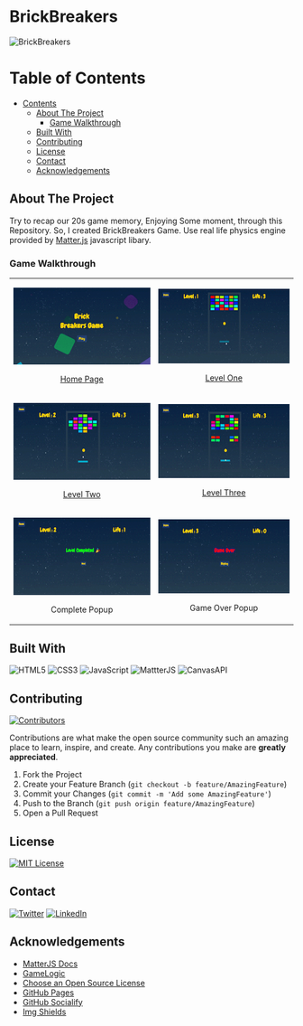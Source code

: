 # BrickBreakers

![BrickBreakers](https://socialify.git.ci/Bivas-Biswas/BrickBreakers/image?description=1&font=Inter&forks=1&issues=1&language=1&logo=https%3A%2F%2Fraw.githubusercontent.com%2FBivas-Biswas%2FBrickBreakers%2Fmain%2Fimages%2Flogo.png&owner=1&pattern=Circuit%20Board&pulls=1&stargazers=1&theme=Dark)

<!-- TABLE OF CONTENTS -->

# Table of Contents

- [Contents](#table-of-contents)
  - [About The Project](#about-the-project)
    - [Game Walkthrough](#game-walkthrough)
  - [Built With](#built-with)
  - [Contributing](#contributing)
  - [License](#license)
  - [Contact](#contact)
  - [Acknowledgements](#acknowledgements)

<!-- ABOUT THE PROJECT -->

## About The Project

Try to recap our 20s game memory, Enjoying Some moment, through this Repository. So, I created BrickBreakers Game. Use real life physics engine provided by
<a href="https://brm.io/matter-js/">Matter.js</a> javascript libary.

### Game Walkthrough
<table align="center">
    <tr>
        <td>
            <a href="https://bivas-biswas.github.io/BrickBreakers">
                <p align="center">
                    <img src="images/home.gif">
                    <p align="center">Home Page</p>
                </p>
            </a>
        </td>
        <td>
            <a href="https://bivas-biswas.github.io/BrickBreakers/pages/level01/level01.html" style="width: 100%">
                <p align="center">
                    <img src="images/level01.gif">
                    <p align="center">Level One</p>
                </p>
            </a>
        </td>
    </tr>
    <tr>
        <td>
            <a href="https://bivas-biswas.github.io/BrickBreakers/pages/level02/level02.html" style="width: 100%">
                <p align="center">
                    <img src="images/level02.gif">
                    <p align="center">Level Two</p>
                </p>
            </a>
        </td>
        <td>
            <a href="https://bivas-biswas.github.io/BrickBreakers/pages/level03/level03.html">
                <p align="center">
                    <img src="images/level03.gif">
                    <p align="center">Level Three</p>
                </p>
            </a>
        </td>
    </tr>
    <tr>
        <td>
            <p align="center">
                <img src="images/levelcomplete.gif" style="width: 100%">
                <p align="center">Complete Popup</p>
            </p>
        </td>
        <td>
            <p align="center">
                <img src="images/gameover.gif">
                <p align="center">Game Over Popup</p>
            </p>
        </td>
    </tr>
</table>

## Built With

![HTML5](https://img.shields.io/badge/html5-%23E34F26.svg?style=for-the-badge&logo=html5&logoColor=white)
![CSS3](https://img.shields.io/badge/css3-%231572B6.svg?style=for-the-badge&logo=css3&logoColor=white)
![JavaScript](https://img.shields.io/badge/javascript-%23323330.svg?style=for-the-badge&logo=javascript&logoColor=%23F7DF1E)
![MattterJS](https://img.shields.io/badge/-matter.js-orange?style=for-the-badge)
![CanvasAPI](https://img.shields.io/badge/-CanvasApi-blue?style=for-the-badge)

<!-- CONTRIBUTING -->

## Contributing

[![Contributors][contributors-shield]][contributors-url]

Contributions are what make the open source community such an amazing place to learn, inspire, and create. Any contributions you make are **greatly appreciated**.

1. Fork the Project
2. Create your Feature Branch (`git checkout -b feature/AmazingFeature`)
3. Commit your Changes (`git commit -m 'Add some AmazingFeature'`)
4. Push to the Branch (`git push origin feature/AmazingFeature`)
5. Open a Pull Request

<!-- LICENSE -->

## License

[![MIT License][license-shield]][license-url]

<!-- CONTACT -->

## Contact

[![Twitter][twitter-shield]][twitter-url]
[![LinkedIn][linkedin-shield]][linkedin-url]

## Acknowledgements

- [MatterJS Docs](https://brm.io/matter-js/docs/)
- [GameLogic](https://developer.mozilla.org/en-US/docs/Games/Tutorials/2D_Breakout_game_pure_JavaScript)
- [Choose an Open Source License](https://choosealicense.com)
- [GitHub Pages](https://pages.github.com)
- [GitHub Socialify](https://socialify.git.ci/)
- [Img Shields](https://shields.io)

<!-- MARKDOWN LINKS & IMAGES -->
<!-- https://www.markdownguide.org/basic-syntax/#reference-style-links -->

[contributors-shield]: https://img.shields.io/github/contributors/Bivas-Biswas/BrickBreakers.svg?style=for-the-badge
[contributors-url]: https://github.com/Bivas-Biswas/BrickBreakers/graphs/contributors
[license-shield]: https://img.shields.io/github/license/Bivas-Biswas/BrickBreakers.svg?style=for-the-badge
[license-url]: https://github.com/Bivas-Biswas/BrickBreakers/blob/master/LICENSE.txt

<!-- social handle -->

[linkedin-shield]: https://img.shields.io/badge/-LinkedIn-black.svg?style=for-the-badge&logo=linkedin&colorB=555
[linkedin-url]: https://www.linkedin.com/in/bivas-biswas-828a731b7/
[twitter-shield]: https://img.shields.io/badge/twitter-%231DA1F2.svg?style=for-the-badge&logo=Twitter&logoColor=white
[twitter-url]: https://twitter.com/bivasbiswas99
